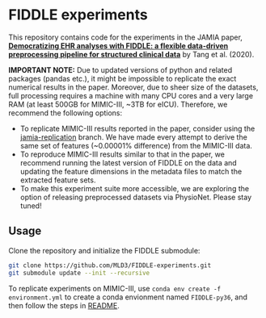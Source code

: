 # FIDDLE experiments

This repository contains code for the experiments in the JAMIA paper, [**Democratizing EHR analyses with FIDDLE: a flexible data-driven preprocessing pipeline for structured clinical data**](https://doi.org/10.1093/jamia/ocaa139) by Tang et al. (2020).

**IMPORTANT NOTE:** Due to updated versions of python and related packages (pandas etc.), it might be impossible to replicate the exact numerical results in the paper. Moreover, due to sheer size of the datasets, full processing requires a machine with many CPU cores and a very large RAM (at least 500GB for MIMIC-III, ~3TB for eICU). Therefore, we recommend the following options:
- To replicate MIMIC-III results reported in the paper, consider using the [jamia-replication](https://github.com/MLD3/FIDDLE-experiments/tree/jamia-replication) branch. We have made every attempt to derive the same set of features (~0.00001% difference) from the MIMIC-III data. 
- To reproduce MIMIC-III results similar to that in the paper, we recommend running the latest version of FIDDLE on the data and updating the feature dimensions in the metadata files to match the extracted feature sets. 
- To make this experiment suite more accessible, we are exploring the option of releasing preprocessed datasets via PhysioNet. Please stay tuned! 

## Usage
Clone the repository and initialize the FIDDLE submodule:
```bash
git clone https://github.com/MLD3/FIDDLE-experiments.git
git submodule update --init --recursive
```

To replicate experiments on MIMIC-III, use `conda env create -f environment.yml` to create a conda envionment named `FIDDLE-py36`, and then follow the steps in [README](mimic3_experiments/README.md). 
